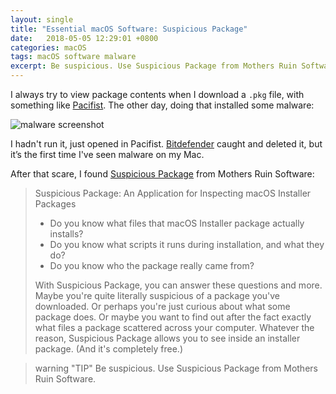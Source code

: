 ```yaml
---
layout: single
title: "Essential macOS Software: Suspicious Package"
date:   2018-05-05 12:29:01 +0800
categories: macOS
tags: macOS software malware
excerpt: Be suspicious. Use Suspicious Package from Mothers Ruin Software.
---
```

I always try to view package contents when I download a `.pkg` file, with something like [Pacifist](https://www.charlessoft.com/). The other day, doing that installed some malware:

<img data-src="{% asset_path malware.png %}" class="lazyload blur-up" alt="malware screenshot"/>

I hadn't run it, just opened in Pacifist. [Bitdefender](https://www.bitdefender.com/solutions/antivirus-for-mac.html) caught and deleted it, but it’s the first time I've seen malware on my Mac.

After that scare, I found [Suspicious Package](http://www.mothersruin.com/software/SuspiciousPackage/) from Mothers Ruin Software:
>Suspicious Package: An Application for Inspecting macOS Installer Packages
>
>* Do you know what files that macOS Installer package actually installs?
>* Do you know what scripts it runs during installation, and what they do?
>* Do you know who the package really came from?
>
>With Suspicious Package, you can answer these questions and more. Maybe you're quite literally suspicious of a package you've downloaded. Or perhaps you're just curious about what some package does. Or maybe you want to find out after the fact exactly what files a package scattered across your computer. Whatever the reason, Suspicious Package allows you to see inside an installer package. (And it's completely free.)


> warning "TIP"
> Be suspicious. Use Suspicious Package from Mothers Ruin Software.
